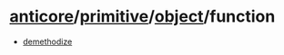 # [anticore](../../../#reference)/[primitive](../../#reference)/[object](../#reference)/<a name="reference">function</a>

* [demethodize](./demethodize/#reference)